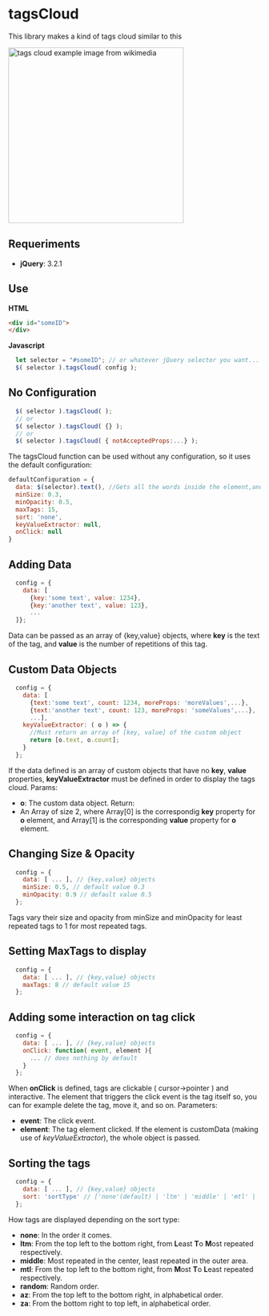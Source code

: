 # tagsCloud

This library makes a kind of tags cloud similar to this

<img src="https://upload.wikimedia.org/wikipedia/commons/thumb/d/d2/Web_foundations_word_cloud.svg/800px-Web_foundations_word_cloud.svg.png" width="350px" alt="tags cloud example image from wikimedia" title="Example of similar tags cloud from wikimedia"/>

## Requeriments
- **jQuery**: 3.2.1

## Use

**HTML**
```html
<div id="someID">
</div>
```

**Javascript**
```js
  let selector = "#someID"; // or whatever jQuery selector you want...
  $( selector ).tagsCloud( config );
```

## No Configuration
```js
  $( selector ).tagsCloud( );
  // or
  $( selector ).tagsCloud( {} );
  // or 
  $( selector ).tagsCloud( { notAcceptedProps:...} );
```

The tagsCloud function can be used without any configuration, so it uses the default configuration:
```js
defaultConfiguration = {
  data: $(selector).text(), //Gets all the words inside the element,and count their repetitions
  minSize: 0.3,
  minOpacity: 0.5,
  maxTags: 15,
  sort: 'none',
  keyValueExtractor: null,
  onClick: null
}
```

## Adding Data
```js
  config = {
    data: [
      {key:'some text', value: 1234},
      {key:'another text', value: 123},
      ...
  ]};
```
Data can be passed as an array of {key,value} objects, where **key** is the text of the tag, and **value** is the number of repetitions of this tag.

## Custom Data Objects
```js
  config = {
    data: [
      {text:'some text', count: 1234, moreProps: 'moreValues',...},
      {text:'another text', count: 123, moreProps: 'someValues',...},
      ...],
    keyValueExtractor: ( o ) => {
      //Must return an array of [key, value] of the custom object
      return [o.text, o.count];
    }
  };
```
If the data defined is an array of custom objects that have no **key**, **value** properties, **keyValueExtractor** must be defined in order to display the tags cloud.
Params:
- **o**: The custom data object.
Return:
- An Array of size 2, where Array[0] is the correspondig **key** property for **o** element, and Array[1] is the corresponding **value** property for **o** element.

## Changing Size & Opacity
```js
  config = {
    data: [ ... ], // {key,value} objects
    minSize: 0.5, // default value 0.3
    minOpacity: 0.9 // default value 0.5
  };
```
Tags vary their size and opacity from minSize and minOpacity for least repeated tags to 1 for most repeated tags.

## Setting MaxTags to display
```js
  config = {
    data: [ ... ], // {key,value} objects
    maxTags: 8 // default value 15
  };
```

## Adding some interaction on tag click
```js
  config = {
    data: [ ... ], // {key,value} objects
    onClick: function( event, element ){
      ... // does nothing by default
    }
  };
```
When **onClick** is defined, tags are clickable ( cursor->pointer ) and interactive. The element that triggers the click event is the tag itself so, you can for example delete the tag, move it, and so on.
Parameters:
- **event**: The click event.
- **element**: The tag element clicked. If the element is customData (making use of *keyValueExtractor*), the whole object is passed.

## Sorting the tags
```js
  config = {
    data: [ ... ], // {key,value} objects
    sort: 'sortType' // ['none'(default) | 'ltm' | 'middle' | 'mtl' | 'random' | 'az' | 'za' ]
  };
```
How tags are displayed depending on the sort type:
- **none**: In the order it comes.
- **ltm**: From the top left to the bottom right, from **L**east **T**o **M**ost repeated respectively.
- **middle**: Most repeated in the center, least repeated in the outer area.
- **mtl**: From the top left to the bottom right, from **M**ost **T**o **L**east repeated respectively.
- **random**: Random order.
- **az**: From the top left to the bottom right, in alphabetical order.
- **za**: From the bottom right to top left, in alphabetical order.
